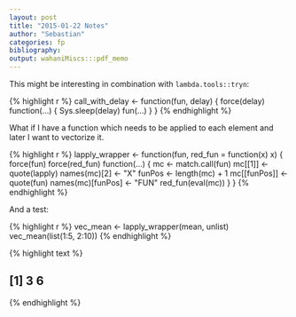 ```yaml
---
layout: post
title: "2015-01-22 Notes"
author: "Sebastian"
categories: fp
bibliography:
output: wahaniMiscs:::pdf_memo
---
```


This might be interesting in combination with `lambda.tools::tryn`:


{% highlight r %}
call_with_delay <- function(fun, delay) {
    force(delay)
    function(...) {
        Sys.sleep(delay)
        fun(...)
    }
}
{% endhighlight %}

What if I have a function which needs to be applied to each element and later I want to vectorize it.


{% highlight r %}
lapply_wrapper <- function(fun, red_fun = function(x) x) {
    force(fun)
    force(red_fun)
    function(...) {
        mc <- match.call(fun)
        mc[[1]] <- quote(lapply)
        names(mc)[2] <- "X"
        funPos <- length(mc) + 1
        mc[[funPos]] <- quote(fun)
        names(mc)[funPos] <- "FUN"
        red_fun(eval(mc))
    }
}
{% endhighlight %}

And a test:


{% highlight r %}
vec_mean <- lapply_wrapper(mean, unlist)
vec_mean(list(1:5, 2:10))
{% endhighlight %}



{% highlight text %}
## [1] 3 6
{% endhighlight %}
